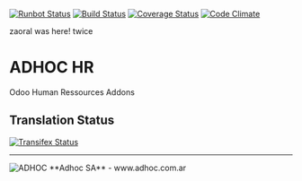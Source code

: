 [![Runbot Status](http://runbot.adhoc.com.ar/runbot/badge/flat/22/13.0.svg)](http://runbot.adhoc.com.ar/runbot/repo/github-com-ingadhoc-hr-22)
[![Build Status](https://travis-ci.org/ingadhoc/hr.svg?branch=13.0)](https://travis-ci.org/ingadhoc/hr)
[![Coverage Status](https://coveralls.io/repos/ingadhoc/hr/badge.png?branch=13.0)](https://coveralls.io/r/ingadhoc/hr?branch=13.0)
[![Code Climate](https://codeclimate.com/github/ingadhoc/hr/badges/gpa.svg)](https://codeclimate.com/github/ingadhoc/hr)

zaoral was here!
twice

# ADHOC HR

Odoo Human Ressources Addons

[//]: # (addons)
[//]: # (end addons)

Translation Status
------------------
[![Transifex Status](https://www.transifex.com/projects/p/ingadhoc-hr-13-0/chart/image_png)](https://www.transifex.com/projects/p/ingadhoc-hr-13-0)

----

<img alt="ADHOC" src="http://fotos.subefotos.com/83fed853c1e15a8023b86b2b22d6145bo.png" />
**Adhoc SA** - www.adhoc.com.ar

